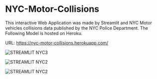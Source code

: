 # NYC-Motor-Collisions
This interactive Web Application was made by Streamlit and NYC Motor vehicles collisions data published by the NYC Police Department.
The Following Model is hosted on Heroku.

URL: https://nyc-motor-collisions.herokuapp.com/



![STREAMLIT NYC3](https://user-images.githubusercontent.com/60705782/97156457-f40a0380-1733-11eb-867e-da0ba7edac9f.png)




![STREAMLIT NYC2](https://user-images.githubusercontent.com/60705782/97156581-2451a200-1734-11eb-8264-ce5f87b2ff1a.png)




![STREAMLIT NYC2](https://user-images.githubusercontent.com/60705782/97156725-55ca6d80-1734-11eb-9cd7-42c1069acd08.png)
